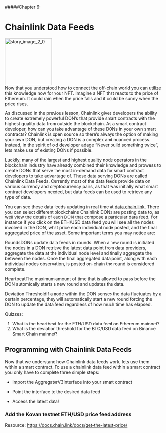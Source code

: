 #####Chapter 6:

# Chainlink Data Feeds

<ContentWrapp>
  <div class="imgContainer">
    <img alt="story_image_2_0" src="/images/chapter/man.svg" width="150px" height="150px">
  </div>

  <div class="itemsContainer">
    <div class="item-text">
     Now that you understood how to connect the off-chain world you can utilize this knowledge now for your NFT. Imagine a NFT that reacts to the price of Ethereum. It could rain when the price falls and it could be sunny when the price rises.
    </div>
  </div>
</ContentWrapp>

As discussed in the previous lesson, Chainlink gives developers the ability to create extremely powerful DON’s that provide smart contracts with the highest quality data from outside the blockchain. As a smart contract developer, how can you take advantage of these DONs in your own smart contracts? Chainlink is open source so there’s always the option of making your own DON, but creating a DON is a complex and nuanced process. Instead, in the spirit of old developer adage “Never build something twice”, lets make use of existing DONs if possible.

Luckily, many of the largest and highest quality node operators in the blockchain industry have already combined their knowledge and prowess to create DONs that serve the most in-demand data for smart contract developers to take advantage of. These data serving DONs are called <ColorWord>Chainlink Data Feeds</ColorWord>. Currently most of the data feeds provide data on various currency and cryptocurrency pairs, as that was initially what smart contract developers needed, but data feeds can be used to retrieve any type of data.

You can see these data feeds updating in real time at <a href="https://data.chain.link/" title="data.chain.link">data.chain.link</a>. There you can select different blockchains Chainlink DONs are posting data to, as well view the details of each DON that compose a particular data feed. For instance if you click on the ETH/USD data feed you will see all the nodes involved in the DON, what price each individual node posted, and the final aggregated price of the asset. Some important terms you may notice are:

<p><ColorWord>Rounds</ColorWord>DONs update data feeds in rounds. When a new round is initiated the nodes in a DON retrieve the latest data point from data providers, aggregate the data at the individual node level and finally aggregate the between the nodes. Once the final aggregated data point, along with each individual nodes observation, is posted on-chain the round is considered complete.</p>
<p><ColorWord>Heartbeat</ColorWord>The maximum amount of time that is allowed to pass before the DON automically starts a new round and updates the data.</p>
<p><ColorWord>Deviation Threshold</ColorWord>If a node within the DON senses the data fluctuates by a certain percentage, they will automatically start a new round forcing the DON to update the data feed regardless of how much time has elapsed.</p>

<MissionContainer>
  <div className="title">Quizzes:</div>
  <ol className="mission-goals">
    <li>
      What is the heartbeat for the ETH/USD data feed on Ethereum mainnet?
    </li>
    <li>
      What is the deviation threshold for the BTC/USD data feed on Binance Smart Chain mainnet?
    </li>
  </ol>
</MissionContainer>

## Programming with Chainlink Data Feeds

Now that we understand how Chainlink data feeds work, lets use them within a smart contract. To use a chainlink data feed within a smart contract you only have to complete three simple steps:

<div>
  <ul>
    <li>
      <p>Import the AggregatorV3Interface into your smart contract</p>
    </li>
    <li>
      <p>Point the interface to the desired data feed</p>
    </li>
    <li>
      <p>Access the latest data!</p>
    </li>
  </ul>
</div>

### Add the Kovan testnet ETH/USD price feed address
Resource: <a href="https://docs.chain.link/docs/get-the-latest-price/" title="https://docs.chain.link/docs/get-the-latest-price/">https://docs.chain.link/docs/get-the-latest-price/</a>

